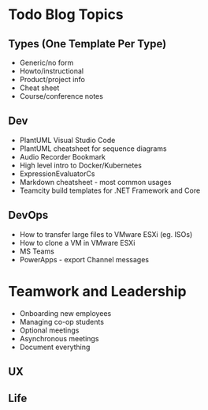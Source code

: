 # Todo Blog Topics

## Types (One Template Per Type)
* Generic/no form
* Howto/instructional
* Product/project info
* Cheat sheet
* Course/conference notes

## Dev

* PlantUML Visual Studio Code
* PlantUML cheatsheet for sequence diagrams
* Audio Recorder Bookmark
* High level intro to Docker/Kubernetes
* ExpressionEvaluatorCs
* Markdown cheatsheet - most common usages
* Teamcity build templates for .NET Framework and Core

## DevOps

* How to transfer large files to VMware ESXi (eg. ISOs)
* How to clone a VM in VMware ESXi
* MS Teams
* PowerApps - export Channel messages

# Teamwork and Leadership

* Onboarding new employees
* Managing co-op students
* Optional meetings
* Asynchronous meetings
* Document everything

## UX

## Life

